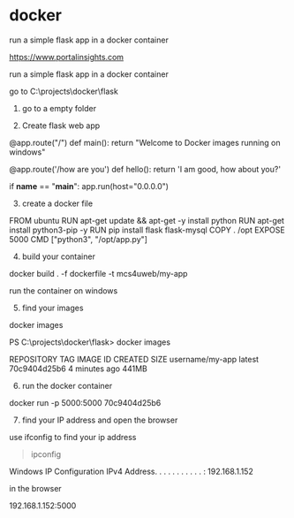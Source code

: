 # docker
run a simple flask app in a docker container 

https://www.portalinsights.com

run a simple flask app in a docker container 


go to C:\projects\docker\flask

1) go to a empty folder

2) Create flask web app

@app.route("/")
def main():
    return "Welcome to Docker images running on windows"

@app.route('/how are you')
def hello():
    return 'I am good, how about you?'

if __name__ == "__main__":
    app.run(host="0.0.0.0")
		
3) create a docker file

FROM ubuntu
RUN apt-get update && apt-get -y install python
RUN apt-get install python3-pip -y
RUN pip install flask flask-mysql
COPY . /opt
EXPOSE 5000
CMD ["python3", "/opt/app.py"]

4) build your container 

docker build . -f dockerfile -t mcs4uweb/my-app

run the container on windows

5) find your images

docker images

PS C:\projects\docker\flask> docker images 

REPOSITORY            TAG        IMAGE ID       CREATED         SIZE
username/my-app       latest     70c9404d25b6   4 minutes ago   441MB


6) run the docker container

docker run   -p 5000:5000  70c9404d25b6

7) find your IP address and open the browser

use ifconfig to find your ip address
>ipconfig

Windows IP Configuration
IPv4 Address. . . . . . . . . . . : 192.168.1.152

in the browser 

192.168.1.152:5000
